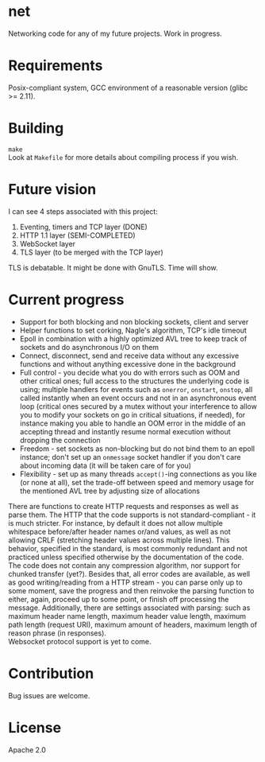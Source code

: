 # net
Networking code for any of my future projects. Work in progress.  
# Requirements
Posix-compliant system, GCC environment of a reasonable version (glibc >= 2.11).
# Building
`make`  
Look at `Makefile` for more details about compiling process if you wish.
# Future vision
I can see 4 steps associated with this project:  
1. Eventing, timers and TCP layer (DONE)  
2. HTTP 1.1 layer (SEMI-COMPLETED)  
3. WebSocket layer  
4. TLS layer (to be merged with the TCP layer)  

TLS is debatable. It might be done with GnuTLS. Time will show.
# Current progress
- Support for both blocking and non blocking sockets, client and server  
- Helper functions to set corking, Nagle's algorithm, TCP's idle timeout  
- Epoll in combination with a highly optimized AVL tree to keep track of sockets and do asynchronous I/O on them  
- Connect, disconnect, send and receive data without any excessive functions and without anything excessive done in the background  
- Full control - you decide what you do with errors such as OOM and other critical ones; full access to the structures the underlying code is using; multiple handlers for events such as `onerror`, `onstart`, `onstop`, all called instantly when an event occurs and not in an asynchronous event loop (critical ones secured by a mutex without your interference to allow you to modify your sockets on go in critical situations, if needed), for instance making you able to handle an OOM error in the middle of an accepting thread and instantly resume normal execution without dropping the connection  
- Freedom - set sockets as non-blocking but do not bind them to an epoll instance; don't set up an `onmessage` socket handler if you don't care about incoming data (it will be taken care of for you)  
- Flexibility - set up as many threads `accept()`-ing connections as you like (or none at all), set the trade-off between speed and memory usage for the mentioned AVL tree by adjusting size of allocations  

There are functions to create HTTP requests and responses as well as parse them. The HTTP that the code supports is not standard-compliant - it is much stricter. For instance, by default it does not allow multiple whitespace before/after header names or/and values, as well as not allowing CRLF (stretching header values across multiple lines). This behavior, specified in the standard, is most commonly redundant and not practiced unless specified otherwise by the documentation of the code.  
The code does not contain any compression algorithm, nor support for chunked transfer (yet?). Besides that, all error codes are available, as well as good writing/reading from a HTTP stream - you can parse only up to some moment, save the progress and then reinvoke the parsing function to either, again, proceed up to some point, or finish off processing the message. Additionally, there are settings associated with parsing: such as maximum header name length, maximum header value length, maximum path length (request URI), maximum amount of headers, maximum length of reason phrase (in responses).  
Websocket protocol support is yet to come.  
# Contribution
Bug issues are welcome.
# License
Apache 2.0